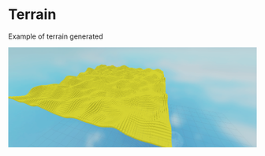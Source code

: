 # Terrain

Example of terrain generated 

![alt text](https://github.com/Pintoe/Procedural-Generation/blob/main/src/Terrain/images/terrain.png?raw=true)
